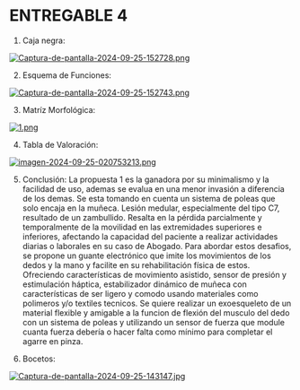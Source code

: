# ENTREGABLE 4
1. Caja negra:

[![Captura-de-pantalla-2024-09-25-152728.png](https://i.postimg.cc/yxKhPSg5/Captura-de-pantalla-2024-09-25-152728.png)](https://postimg.cc/sQnZfxJ9)

2. Esquema de Funciones:

[![Captura-de-pantalla-2024-09-25-152743.png](https://i.postimg.cc/sxJY0D52/Captura-de-pantalla-2024-09-25-152743.png)](https://postimg.cc/n9C9XxR8)

3. Matríz Morfológica:

[![1.png](https://i.postimg.cc/nV4tDYQ5/1.png)](https://postimg.cc/dDVXMC6m)

4. Tabla de Valoración:

[![imagen-2024-09-25-020753213.png](https://i.postimg.cc/Bv2TWKFB/imagen-2024-09-25-020753213.png)](https://postimg.cc/062MDrcz)
   
5. Conclusión:
La propuesta 1 es la ganadora por su minimalismo y la facilidad de uso, ademas se evalua en una menor invasión a diferencia de los demas. Se esta tomando en cuenta un sistema de poleas que solo encaja en la muñeca.
Lesión medular, especialmente del tipo C7, resultado de un zambullido. Resalta en la pérdida parcialmente y temporalmente de la movilidad en las extremidades superiores e inferiores, afectando la capacidad del paciente a realizar actividades diarias o laborales en su caso de Abogado.
Para abordar estos desafios, se propone un guante electrónico que imite los movimientos de los dedos y la mano y facilite en su rehabilitación física de estos. Ofreciendo características de movimiento asistido, sensor de presión y estimulación háptica, estabilizador dinámico de muñeca con características de ser ligero y comodo usando materiales como polimeros y/o textiles tecnicos.
Se quiere realizar un exoesqueleto  de un material flexible y amigable a la funcion de flexión del musculo del dedo con un sistema de poleas y utilizando un sensor de fuerza que module cuanta fuerza debería o hacer falta como mínimo para completar el agarre en pinza. 
 
7. Bocetos:

[![Captura-de-pantalla-2024-09-25-143147.jpg](https://i.postimg.cc/4NtHW3bb/Captura-de-pantalla-2024-09-25-143147.jpg)](https://postimg.cc/QH8MthzH)


